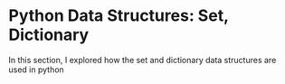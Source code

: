 # Python Data Structures: Set, Dictionary
 
In this section, I explored how the set and dictionary data structures are used in python
